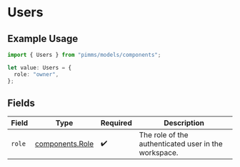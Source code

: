 # Users

## Example Usage

```typescript
import { Users } from "pimms/models/components";

let value: Users = {
  role: "owner",
};
```

## Fields

| Field                                                | Type                                                 | Required                                             | Description                                          |
| ---------------------------------------------------- | ---------------------------------------------------- | ---------------------------------------------------- | ---------------------------------------------------- |
| `role`                                               | [components.Role](../../models/components/role.md)   | :heavy_check_mark:                                   | The role of the authenticated user in the workspace. |
